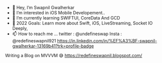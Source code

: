 - 👋 Hey, I’m Swapnil Gwalherkar
- 👀 I’m interested in iOS Mobile Developement..
- 🌱 I’m currently learning  SWIFTUI, CoreData And GCD 
- 💞️ 2022 Goals: Learn more about Swift, iOS, LiveStreaming, Socket IO Deeply,
- 📫 How to reach me ...
twitter : @undefineswap
Insta :  @redefineswapnil921
https://in.linkedin.com/in/%EF%A3%BF-swapnil-gwalherkar-13169b41?trk=profile-badge


Writing a Blog on MVVVM 😅
https://redefineswapnil.blogspot.com/
